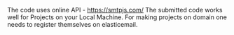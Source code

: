 The code uses online API - https://smtpjs.com/
The submitted code works well for Projects on your Local Machine.
For making projects on domain one needs to register themselves on elasticemail. 
